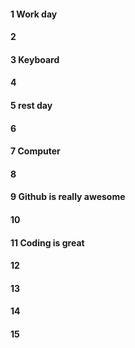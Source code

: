 #### 1 Work day
#### 2
#### 3 Keyboard
#### 4
#### 5 rest day
#### 6
#### 7 Computer
#### 8
#### 9 Github is really awesome
#### 10
#### 11 Coding is great
#### 12
#### 13
#### 14
#### 15